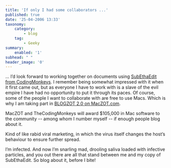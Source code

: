 ```yaml
---
title: 'If only I had some collaborators ...'
published: true
date: '25-04-2006 13:33'
taxonomy:
    category:
        - blog
    tag:
        - Geeky
summary:
    enabled: '1'
subhead: " "
header_image: '0'
---
```


... I’d look forward to working together on documents using [SubEthaEdit from CodingMonkeys](http://subethaedit.net/). I remember being somewhat impressed with it when it first came out, but as everyone I have to work with is a slave of the evil empire I have had no opportunity to put it through its paces. Of course, some of the people I want to collaborate with are free to use Macs. Which is why I am taking part in [BLOGZOT 2.0 on MacZOT.com](https://web.archive.org/web/20060424203151/http://maczot.com:80/).

MacZOT and TheCodingMonkeys will award $105,000 in Mac software to the community -- among whom I number myself -- if enough people blog about it.

Kind of like rabid viral marketing, in which the virus itself changes the host’s behaviour to ensure further spread.

I’m infected. And now I’m snarling mad, drooling saliva loaded with infective particles, and you out there are all that stand between me and my copy of SubEthaEdit. So blog about it, before I bite!
